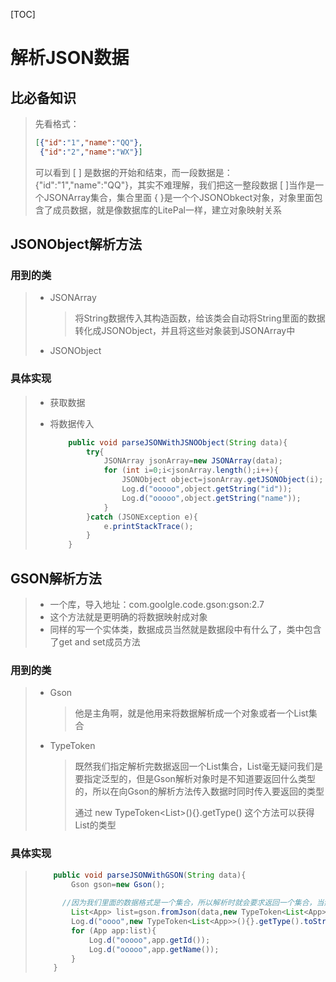 [TOC]

# 解析JSON数据

## 比必备知识

> 先看格式：
>
> ~~~JSON
> [{"id":"1","name":"QQ"},
>  {"id":"2","name":"WX"}]
> ~~~
>
> 可以看到 [ ] 是数据的开始和结束，而一段数据是：{"id":"1","name":"QQ"}，其实不难理解，我们把这一整段数据 [ ]当作是一个JSONArray集合，集合里面 { }是一个个JSONObkect对象，对象里面包含了成员数据，就是像数据库的LitePal一样，建立对象映射关系

## JSONObject解析方法

### 用到的类

> + JSONArray
>
>   > 将String数据传入其构造函数，给该类会自动将String里面的数据转化成JSONObject，并且将这些对象装到JSONArray中
>
> + JSONObject

### 具体实现

> + 获取数据
>
> + 将数据传入
>
>   ~~~java
>       public void parseJSONWithJSNOObject(String data){
>           try{
>               JSONArray jsonArray=new JSONArray(data);
>               for (int i=0;i<jsonArray.length();i++){
>                   JSONObject object=jsonArray.getJSONObject(i);
>                   Log.d("ooooo",object.getString("id"));
>                   Log.d("ooooo",object.getString("name"));
>               }
>           }catch (JSONException e){
>               e.printStackTrace();
>           }
>       }
>   ~~~

## GSON解析方法

> + 一个库，导入地址：com.goolgle.code.gson:gson:2.7
> + 这个方法就是更明确的将数据映射成对象
> + 同样的写一个实体类，数据成员当然就是数据段中有什么了，类中包含了get and set成员方法

### 用到的类

> + Gson
>
>   > 他是主角啊，就是他用来将数据解析成一个对象或者一个List集合
>
> + TypeToken
>
>   > 既然我们指定解析完数据返回一个List集合，List毫无疑问我们是要指定泛型的，但是Gson解析对象时是不知道要返回什么类型的，所以在向Gson的解析方法传入数据时同时传入要返回的类型
>   >
>   > 通过  new TypeToken<List<T>>(){}.getType()  这个方法可以获得List<T>的类型

### 具体实现

> ~~~java
>     public void parseJSONWithGSON(String data){
>         Gson gson=new Gson();
>       
>       //因为我们里面的数据格式是一个集合，所以解析时就会要求返回一个集合，当然要解析一段数据时就是返回一个对应的实体类的对象，所以我们要设置要返回的数据类型，上面说了返回的数据类型设置就是用 new TypeToken<List<App>>(){}.getType());这个方法实现的
>         List<App> list=gson.fromJson(data,new TypeToken<List<App>>(){}.getType());
>         Log.d("oooo",new TypeToken<List<App>>(){}.getType().toString());
>         for (App app:list){
>             Log.d("ooooo",app.getId());
>             Log.d("ooooo",app.getName());
>         }
>     }
> ~~~
>
> 

